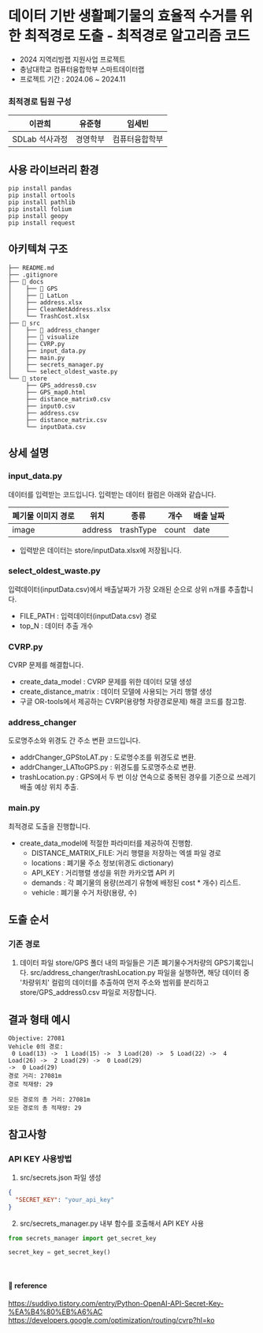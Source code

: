 # 데이터 기반 생활폐기물의 효율적 수거를 위한 최적경로 도출 - 최적경로 알고리즘 코드
- 2024 지역리빙랩 지원사업 프로젝트
- 충남대학교 컴퓨터융합학부 스마트데이터랩
- 프로젝트 기간 :  2024.06 ~ 2024.11

### 최적경로 팀원 구성
| 이관희 | 유준형 | 임세빈 |
| --- | --- | --- |
| SDLab 석사과정 | 경영학부 | 컴퓨터융합학부 |

## 사용 라이브러리 환경
```
pip install pandas
pip install ortools
pip install pathlib
pip install folium
pip install geopy
pip install request
```

## 아키텍쳐 구조
```
├── README.md
├── .gitignore
├── 📁 docs
│    ├── 📁 GPS
│    ├── 📁 LatLon
│    ├── address.xlsx
│    ├── CleanNetAddress.xlsx
│    └── TrashCost.xlsx
├── 📁 src
│    ├── 📁 address_changer
│    ├── 📁 visualize
│    ├── CVRP.py
│    ├── input_data.py
│    ├── main.py
│    ├── secrets_manager.py
│    └── select_oldest_waste.py
└── 📁 store
     ├── GPS_address0.csv
     ├── GPS_map0.html
     ├── distance_matrix0.csv
     ├── input0.csv
     ├── address.csv
     ├── distance_matrix.csv
     └── inputData.csv
```

## 상세 설명

### input_data.py

데이터를 입력받는 코드입니다. 입력받는 데이터 컬럼은 아래와 같습니다.

| 폐기물 이미지 경로 | 위치 | 종류 | 개수 | 배출 날짜 |
| --- | --- | --- | --- | --- |
| image | address | trashType | count | date |

- 입력받은 데이터는 store/inputData.xlsx에 저장됩니다.

### select_oldest_waste.py

입력데이터(inputData.csv)에서 배출날짜가 가장 오래된 순으로 상위 n개를 추출합니다.

- FILE_PATH : 입력데이터(inputData.csv) 경로
- top_N : 데이터 추출 개수

### CVRP.py

CVRP 문제를 해결합니다.

- create_data_model : CVRP 문제를 위한 데이터 모델 생성
- create_distance_matrix : 데이터 모델에 사용되는 거리 행렬 생성
- 구글 OR-tools에서 제공하는 CVRP(용량형 차량경로문제) 해결 코드를 참고함.

### address_changer

도로명주소와 위경도 간 주소 변환 코드입니다.

- addrChanger_GPStoLAT.py : 도로명수조를 위경도로 변환.
- addrChanger_LATtoGPS.py : 위경도를 도로명주소로 변환.
- trashLocation.py : GPS에서 두 번 이상 연속으로 중복된 경우를 기준으로 쓰레기 배출 예상 위치 추출.

### main.py

최적경로 도출을 진행합니다.

- create_data_model에 적절한 파라미터를 제공하여 진행함.
  - DISTANCE_MATRIX_FILE: 거리 행렬을 저장하는 엑셀 파일 경로
  - locations : 폐기물 주소 정보(위경도 dictionary)
  - API_KEY : 거리행렬 생성을 위한 카카오맵 API 키
  - demands : 각 폐기물의 용량(쓰레기 유형에 배정된 cost * 개수) 리스트.
  - vehicle : 폐기물 수거 차량(용량, 수)

## 도출 순서
### 기존 경로
1. 데이터 파일
store/GPS 폴더 내의 파일들은 기존 폐기물수거차량의 GPS기록입니다. src/address_changer/trashLocation.py 파일을 실행하면, 해당 데이터 중 '차량위치' 컬럼의 데이터를 추출하여 먼저 주소와 범위를 분리하고 store/GPS_address0.csv 파일로 저장합니다.


## 결과 형태 예시

```
Objective: 27081
Vehicle 0의 경로:
 0 Load(13) ->  1 Load(15) ->  3 Load(20) ->  5 Load(22) ->  4 Load(26) ->  2 Load(29) ->  0 Load(29)                                                                        ->  0 Load(29)        
경로 거리: 27081m
경로 적재량: 29

모든 경로의 총 거리: 27081m
모든 경로의 총 적재량: 29
```

## 참고사항

### API KEY 사용방법

1. src/secrets.json 파일 생성

```json
{
  "SECRET_KEY": "your_api_key"
}
```

2. src/secrets_manager.py 내부 함수를 호출해서 API KEY 사용

```python
from secrets_manager import get_secret_key

secret_key = get_secret_key()
```
<br/>

#### 💫 reference
https://suddiyo.tistory.com/entry/Python-OpenAI-API-Secret-Key-%EA%B4%80%EB%A6%AC
https://developers.google.com/optimization/routing/cvrp?hl=ko
